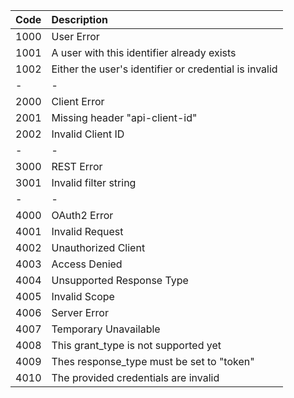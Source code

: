 | Code | Description                                           |
|------|:------------------------------------------------------|
| 1000 | User Error                                            |
| 1001 | A user with this identifier already exists            |
| 1002 | Either the user's identifier or credential is invalid |
|-     |-                                                      |
| 2000 | Client Error                                          |
| 2001 | Missing header "api-client-id"                        |
| 2002 | Invalid Client ID                                     |
|-     |-                                                      |
| 3000 | REST Error                                            |
| 3001 | Invalid filter string                                 |
|-     |-                                                      |
| 4000 | OAuth2 Error                                          |
| 4001 | Invalid Request                                       |
| 4002 | Unauthorized Client                                   |
| 4003 | Access Denied                                         |
| 4004 | Unsupported Response Type                             |
| 4005 | Invalid Scope                                         |
| 4006 | Server Error                                          |
| 4007 | Temporary Unavailable                                 |
| 4008 | This grant_type is not supported yet                  |
| 4009 | Thes response_type must be set to "token"             |
| 4010 | The provided credentials are invalid                  |
